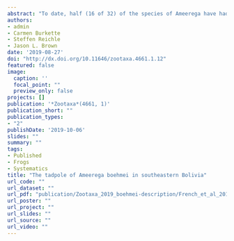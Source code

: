 ```yaml
---
abstract: "To date, half (16 of 32) of the species of Ameerega have had their tadpoles described: A. altamazonica, A. bassleri, A. bilinguis, A. braccata, A. cainarachi, A. flavopicta, A. hahneli, A. macero, A. parvula, A. petersi, A. picta, A. rubriventris, A shihuemoy. A. silverstonei, A. smaragdina, and A. trivittata (Lescure, 1976; Silverstone, 1976; Duellman, 1978; Myers & Daly, 1979; Rodriguez & Myers, 1993; Haddad & Martins, 1994; Lötters et al., 1997; Duellman, 2005; Costa et al., 2006; Twomey & Brown, 2008; Brown & Twomey, 2009; Poelman et al., 2010; Schulze et al., 2015). Ameerega boehmei is a putative member of a clade containing Ameerega braccata, A. flavopicta, A. berohoka, A. munduruku, all of which inhabit various parts of the 'dry diagonal' between the Amazon and Atlantic rainforests (Prado & Gibbs, 1993). Adult frogs in this group are morphologically similar, generally dark-bodied with yellow dorsolateral stripes, orange flash marks and some also possessing bright-yellow dorsal spots. Despite considerable research on their breeding behavior, acoustics and systematics (Lötters et al., 2009; Forti et al., 2013), the tadpole of Ameerega boehmei, the southern-most and western-most distributed species in this tentative group, has not been described."
authors:
- admin
- Carmen Burkette
- Steffen Reichle
- Jason L. Brown
date: '2019-08-27'
doi: "http://dx.doi.org/10.11646/zootaxa.4661.1.12"
featured: false
image:
  caption: ''
  focal_point: ""
  preview_only: false
projects: []
publication: '*Zootaxa*(4661, 1)'
publication_short: ""
publication_types:
- "2"
publishDate: '2019-10-06'
slides: ""
summary: ""
tags:
- Published
- Frogs
- Systematics
title: "The tadpole of Ameerega boehmei in southeastern Bolivia"
url_code: ""
url_dataset: ""
url_pdf: "publication/Zootaxa_2019_boehmei-description/French_et_al_2019_A_boehmei.pdf"
url_poster: ""
url_project: ""
url_slides: ""
url_source: ""
url_video: ""
---
```


